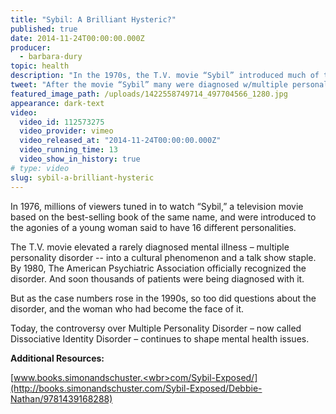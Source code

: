 ```yaml
---
title: "Sybil: A Brilliant Hysteric?"
published: true
date: 2014-11-24T00:00:00.000Z
producer:
  - barbara-dury
topic: health
description: "In the 1970s, the T.V. movie “Sybil” introduced much of the nation to multiple personality disorder and launched a controversy that continues to resonate."
tweet: "After the movie “Sybil” many were diagnosed w/multiple personality disorder, but was it just a fad?"
featured_image_path: /uploads/1422558749714_497704566_1280.jpg
appearance: dark-text
video:
  video_id: 112573275
  video_provider: vimeo
  video_released_at: "2014-11-24T00:00:00.000Z"
  video_running_time: 13
  video_show_in_history: true
# type: video
slug: sybil-a-brilliant-hysteric
---
```


In 1976, millions of viewers tuned in to watch “Sybil,” a television movie based on the best-selling book of the same name, and were introduced to the agonies of a young woman said to have 16 different personalities.

The T.V. movie elevated a rarely diagnosed mental illness – multiple personality disorder -- into a cultural phenomenon and a talk show staple. By 1980, The American Psychiatric Association officially recognized the disorder. And soon thousands of patients were being diagnosed with it.

But as the case numbers rose in the 1990s, so too did questions about the disorder, and the woman who had become the face of it.

Today, the controversy over Multiple Personality Disorder – now called Dissociative Identity Disorder – continues to shape mental health issues.

**Additional Resources:**

[www.books.simonandschuster.<wbr>com/Sybil-Exposed/](http://books.simonandschuster.com/Sybil-Exposed/Debbie-Nathan/9781439168288)

